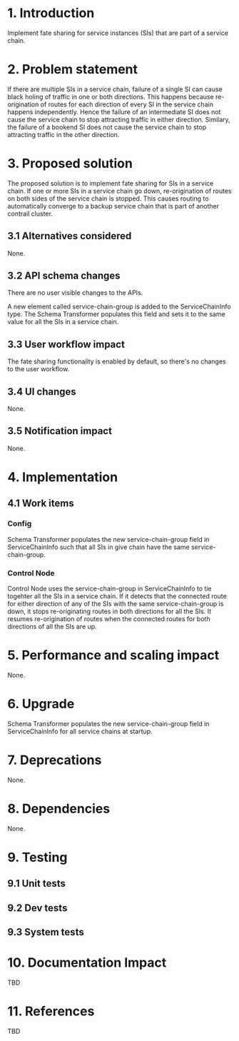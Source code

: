 
# 1. Introduction

Implement fate sharing for service instances (SIs) that are part of a service chain.

# 2. Problem statement

If there are multiple SIs in a service chain, failure of a single SI can cause black holing of traffic in one or both directions. This happens because re-origination of routes for each direction of every SI in the service chain happens independently. Hence the failure of an intermediate SI does not cause the service chain to stop attracting traffic in either direction. Similary, the failure of a bookend SI does not cause the service chain to stop attracting traffic in the other direction.

# 3. Proposed solution

The proposed solution is to implement fate sharing for SIs in a service chain. If one or more SIs in a service chain go down, re-origination of routes on both sides of the service chain is stopped. This causes routing to automatically converge to a backup service chain that is part of another contrail cluster.

## 3.1 Alternatives considered

None.

## 3.2 API schema changes

There are no user visible changes to the APIs.

A new element called service-chain-group is added to the ServiceChainInfo type. The Schema Transformer populates this field and sets it to the same value for all the SIs in a service chain.

## 3.3 User workflow impact

The fate sharing functionality is enabled by default, so there's no changes to the user workflow.

## 3.4 UI changes

None.

## 3.5 Notification impact

None.

# 4. Implementation
## 4.1 Work items

### Config

Schema Transformer populates the new service-chain-group field in ServiceChainInfo such that all SIs in give chain have the same service-chain-group.

### Control Node

Control Node uses the service-chain-group in ServiceChainInfo to tie togehter all the SIs in a service chain. If it detects that the connected route for either direction of any of the SIs with the same service-chain-group is down, it stops re-originating routes in both directions for all the SIs. It resumes re-origination of routes when the connected routes for both directions of all the SIs are up.

# 5. Performance and scaling impact

None.

# 6. Upgrade

Schema Transformer populates the new service-chain-group field in ServiceChainInfo for all service chains at startup.

# 7. Deprecations

None.

# 8. Dependencies

None.

# 9. Testing
## 9.1 Unit tests
## 9.2 Dev tests
## 9.3 System tests

# 10. Documentation Impact

TBD

# 11. References

TBD